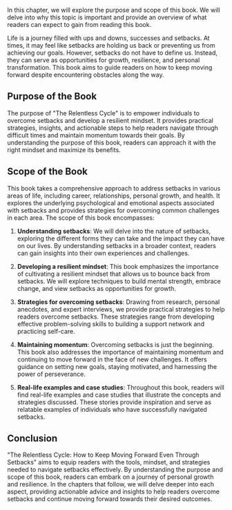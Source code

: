 
In this chapter, we will explore the purpose and scope of this book. We will delve into why this topic is important and provide an overview of what readers can expect to gain from reading this book.

Life is a journey filled with ups and downs, successes and setbacks. At times, it may feel like setbacks are holding us back or preventing us from achieving our goals. However, setbacks do not have to define us. Instead, they can serve as opportunities for growth, resilience, and personal transformation. This book aims to guide readers on how to keep moving forward despite encountering obstacles along the way.

**Purpose of the Book**
-----------------------

The purpose of "The Relentless Cycle" is to empower individuals to overcome setbacks and develop a resilient mindset. It provides practical strategies, insights, and actionable steps to help readers navigate through difficult times and maintain momentum towards their goals. By understanding the purpose of this book, readers can approach it with the right mindset and maximize its benefits.

**Scope of the Book**
---------------------

This book takes a comprehensive approach to address setbacks in various areas of life, including career, relationships, personal growth, and health. It explores the underlying psychological and emotional aspects associated with setbacks and provides strategies for overcoming common challenges in each area. The scope of this book encompasses:

1. **Understanding setbacks**: We will delve into the nature of setbacks, exploring the different forms they can take and the impact they can have on our lives. By understanding setbacks in a broader context, readers can gain insights into their own experiences and challenges.

2. **Developing a resilient mindset**: This book emphasizes the importance of cultivating a resilient mindset that allows us to bounce back from setbacks. We will explore techniques to build mental strength, embrace change, and view setbacks as opportunities for growth.

3. **Strategies for overcoming setbacks**: Drawing from research, personal anecdotes, and expert interviews, we provide practical strategies to help readers overcome setbacks. These strategies range from developing effective problem-solving skills to building a support network and practicing self-care.

4. **Maintaining momentum**: Overcoming setbacks is just the beginning. This book also addresses the importance of maintaining momentum and continuing to move forward in the face of new challenges. It offers guidance on setting new goals, staying motivated, and harnessing the power of perseverance.

5. **Real-life examples and case studies**: Throughout this book, readers will find real-life examples and case studies that illustrate the concepts and strategies discussed. These stories provide inspiration and serve as relatable examples of individuals who have successfully navigated setbacks.

**Conclusion**
--------------

"The Relentless Cycle: How to Keep Moving Forward Even Through Setbacks" aims to equip readers with the tools, mindset, and strategies needed to navigate setbacks effectively. By understanding the purpose and scope of this book, readers can embark on a journey of personal growth and resilience. In the chapters that follow, we will delve deeper into each aspect, providing actionable advice and insights to help readers overcome setbacks and continue moving forward towards their desired outcomes.
